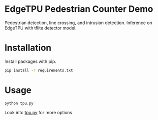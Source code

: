 # EdgeTPU Pedestrian Counter Demo
Pedestrian detection, line crossing, and intrusion detection. Inference on EdgeTPU with tflite detector model.

# Installation
Install packages with pip.
```bash
pip install -r requirements.txt
```

# Usage 
```
python tpu.py
```
Look into [tpu.py](tpu.py) for more options
